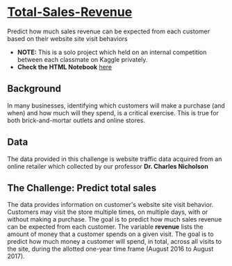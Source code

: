 # [Total-Sales-Revenue](https://haixiaolu.github.io/Total-Sales-Revenue/index.html)
Predict how much sales revenue can be expected from each customer based on their website site visit behaviors 
- **NOTE:** This is a solo project which held on an internal competition between each classmate on Kaggle privately. 
- **Check the HTML Notebook** [here](https://haixiaolu.github.io/Total-Sales-Revenue/index.html)

## Background
In many businesses, identifying which customers will make a purchase (and when) and how much will they spend, is a critical exercise. This is true for both brick-and-mortar outlets and online stores.

## Data 
The data provided in this challenge is website traffic data acquired from an online retailer which collected by our professor **Dr. Charles Nicholson** 

## The Challenge: Predict total sales
The data provides information on customer's website site visit behavior. Customers may visit the store multiple times, on multiple days, with or without making a purchase. The goal is to predict how much sales revenue can be expected from each customer. The variable **revenue** lists the amount of money that a customer spends on a given visit. The goal is to predict how much money a customer will spend, in total, across all visits to the site, during the allotted one-year time frame (August 2016 to August 2017).
